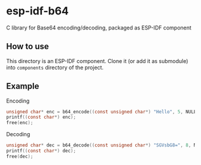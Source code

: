 # esp-idf-b64
C library for Base64 encoding/decoding, packaged as ESP-IDF component

## How to use

This directory is an ESP-IDF component. Clone it (or add it as submodule) into `components` directory of the project.

## Example

Encoding

```C
unsigned char* enc = b64_encode((const unsigned char*) "Hello", 5, NULL);
printf((const char*) enc);
free(enc);
```

Decoding

```C
unsigned char* dec = b64_decode((const unsigned char*) "SGVsbG8=", 8, NULL);
printf((const char*) dec);
free(dec);
```
